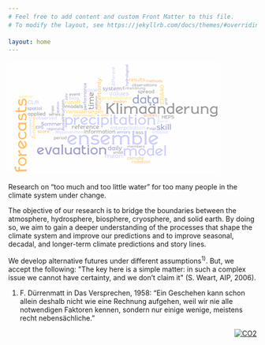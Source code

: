 ```yaml
---
# Feel free to add content and custom Front Matter to this file.
# To modify the layout, see https://jekyllrb.com/docs/themes/#overriding-theme-defaults

layout: home
---
```

![fig](./figs/words.png)

Research on “too much and too little water” for too many people in the climate system under change. 

The objective of our research is to bridge the boundaries between the atmosphere, hydrosphere, biosphere, cryosphere, and solid earth. By doing so, we aim to gain a deeper understanding of the processes that shape the climate system and improve our predictions and 
to improve seasonal, decadal, and longer-term climate predictions and story lines. 

We develop alternative futures under different assumptions<sup>1)</sup>. But, we accept the following: 
"The key here is a simple matter: in such a complex issue we cannot have certainty, and we don’t claim it" 
(S. Weart, AIP, 2006).


1)  F. Dürrenmatt in Das Versprechen, 1958: “Ein Geschehen kann schon allein deshalb nicht wie eine Rechnung aufgehen, weil wir nie alle notwendigen Faktoren kennen, sondern nur einige wenige, meistens recht nebensächliche.”  


<div style="text-align: right" > 
		 <div class="figure-content HTMLElement">
														<span>
														<!--Start CO2 widget by Pro Oxygen v010.02.PPM035-->
														<a href="http://co2now.org/"> <img src="http://actionwidgets.org/uni/e/co2-m/035-ppm.png" title="Atmospheric CO2" alt="CO2" width="35" height="35" border="0"></a>
														<!--End CO2 widget-->
														</span>
		</div>
</div>




